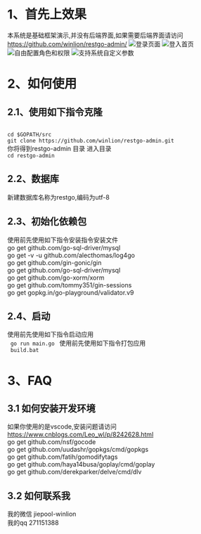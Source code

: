# 1、首先上效果
本系统是基础框架演示,并没有后端界面,如果需要后端界面请访问
https://github.com/winlion/restgo-admin/
![登录页面](https://github.com/winlion/restgo-admin/blob/master/asset/images/1.png)
![登入首页](https://github.com/winlion/restgo-admin/blob/master/asset/images/2.png)
![自由配置角色和权限](https://github.com/winlion/restgo-admin/blob/master/asset/images/3.png)
![支持系统自定义参数](https://github.com/winlion/restgo-admin/blob/master/asset/images/4.png)
# 2、如何使用
## 2.1、使用如下指令克隆
<code>
cd $GOPATH/src   
git clone https://github.com/winlion/restgo-admin.git  
</code>  
你将得到restgo-admin 目录  
进入目录  
<code>
cd restgo-admin  
</code>    

## 2.2、数据库
新建数据库名称为restgo,编码为utf-8  
## 2.3、初始化依赖包
使用前先使用如下指令安装指令安装文件  
go get github.com/go-sql-driver/mysql  
go get -v -u github.com/alecthomas/log4go  
go get github.com/gin-gonic/gin  
go get github.com/go-sql-driver/mysql  
go get github.com/go-xorm/xorm  
go get github.com/tommy351/gin-sessions  
go get gopkg.in/go-playground/validator.v9

## 2.4、启动
使用前先使用如下指令启动应用  
<code>
go run main.go
</code>
使用前先使用如下指令打包应用  
<code>
build.bat
</code>  
# 3、FAQ
## 3.1 如何安装开发环境
如果你使用的是vscode,安装问题请访问  
https://www.cnblogs.com/Leo_wl/p/8242628.html  
go get github.com/nsf/gocode  
go get github.com/uudashr/gopkgs/cmd/gopkgs  
go get github.com/fatih/gomodifytags  
go get github.com/haya14busa/goplay/cmd/goplay  
go get github.com/derekparker/delve/cmd/dlv  

## 3.2 如何联系我
我的微信 jiepool-winlion  
我的qq 271151388
